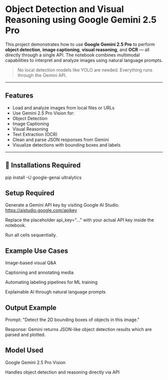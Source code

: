 #  Object Detection and Visual Reasoning using Google Gemini 2.5 Pro

This project demonstrates how to use **Google Gemini 2.5 Pro** to perform **object detection**, **image captioning**, **visual reasoning**, and **OCR** — all directly through a single API. The notebook combines multimodal capabilities to interpret and analyze images using natural language prompts.

>  No local detection models like YOLO are needed. Everything runs through the Gemini API.

---

##  Features

-  Load and analyze images from local files or URLs
-  Use Gemini 2.5 Pro Vision for:
  - Object Detection  
  - Image Captioning  
  - Visual Reasoning  
  - Text Extraction (OCR)
-  Clean and parse JSON responses from Gemini
-  Visualize detections with bounding boxes and labels

---

## 📁 Installations Required

pip install -U google-genai ultralytics

## Setup Required

Generate a Gemini API key by visiting Google AI Studio.
https://aistudio.google.com/apikey

Replace the placeholder api_key="..." with your actual API key inside the notebook.

Run all cells sequentially.


## Example Use Cases
Image-based visual Q&A

Captioning and annotating media

Automating labeling pipelines for ML training

Explainable AI through natural language prompts


## Output Example
Prompt: "Detect the 2D bounding boxes of objects in this image."

Response: Gemini returns JSON-like object detection results which are parsed and plotted.


## Model Used
Google Gemini 2.5 Pro Vision

Handles object detection and reasoning directly via API
